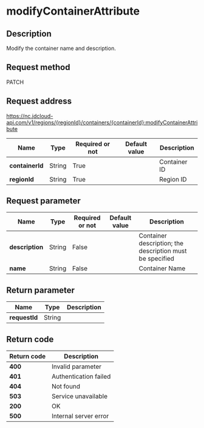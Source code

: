 # modifyContainerAttribute


## Description
Modify the container name and description.


## Request method
PATCH

## Request address
https://nc.jdcloud-api.com/v1/regions/{regionId}/containers/{containerId}:modifyContainerAttribute

|Name|Type|Required or not|Default value|Description|
|---|---|---|---|---|
|**containerId**|String|True||Container ID|
|**regionId**|String|True||Region ID|

## Request parameter
|Name|Type|Required or not|Default value|Description|
|---|---|---|---|---|
|**description**|String|False||Container description; the description must be specified|
|**name**|String|False||Container Name|


## Return parameter
|Name|Type|Description|
|---|---|---|
|**requestId**|String||



## Return code
|Return code|Description|
|---|---|
|**400**|Invalid parameter|
|**401**|Authentication failed|
|**404**|Not found|
|**503**|Service unavailable|
|**200**|OK|
|**500**|Internal server error|
